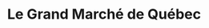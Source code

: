 ---
title: "Le Grand Marché de Québec"
url: /quebec/le-grand-marche-de-quebec/
shop: supermarket
---